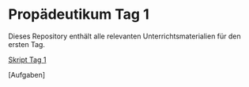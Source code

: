 # Propädeutikum Tag 1

Dieses Repository enthält alle relevanten Unterrichtsmaterialien für den ersten Tag.

[Skript Tag 1](https://github.com/HSBA-Propaedeutikum/propaedeutikum1/blob/main/Propaedeutikum1.md)

[Aufgaben]
